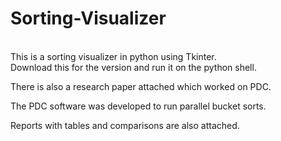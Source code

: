 # Sorting-Visualizer
<br>
This is a sorting visualizer in python using Tkinter.
<br>
Download this for the version and run it on the python shell.
<br>

There is also a research paper attached which worked on PDC.

The PDC software was developed to run parallel bucket sorts.<br>

Reports with tables and comparisons are also attached.<br>
